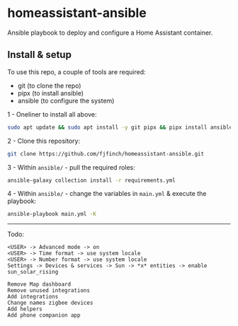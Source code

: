 # homeassistant-ansible
Ansible playbook to deploy and configure a Home Assistant container.

## Install & setup
To use this repo, a couple of tools are required:

* git (to clone the repo)
* pipx (to install ansible)
* ansible (to configure the system)

1 - Oneliner to install all above:
```bash
sudo apt update && sudo apt install -y git pipx && pipx install ansible --include-deps && . ~/.profile
```

2 - Clone this repository:
```bash
git clone https://github.com/fjfinch/homeassistant-ansible.git
```

3 - Within `ansible/` - pull the required roles:
```bash
ansible-galaxy collection install -r requirements.yml
```

4 - Within `ansible/` - change the variables in `main.yml` & execute the playbook:
```bash
ansible-playbook main.yml -K
```

---

Todo:
```
<USER> -> Advanced mode -> on
<USER> -> Time format -> use system locale
<USER> -> Number format -> use system locale
Settings -> Devices & services -> Sun -> *x* entities -> enable sun_solar_rising

Remove Map dashboard
Remove unused integrations
Add integrations
Change names zigbee devices
Add helpers
Add phone companion app
```
